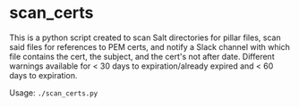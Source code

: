 # scan_certs
This is a python script created to scan Salt directories for pillar files, scan said files for references to PEM certs, and notify a Slack channel with which file contains the cert, the subject, and the cert's not after date.  Different warnings available for < 30 days to expiration/already expired and < 60 days to expiration.

Usage:
`./scan_certs.py`
